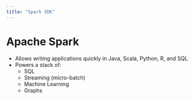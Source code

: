 ```yaml
---
title: "Spark SDK"
---
```

# Apache Spark
* Allows writing applications quickly in Java, Scala, Python, R, and SQL
* Powers a stack of:
    * SQL
    * Streaming (micro-batch)
    * Machine Learning
    * Graphs

